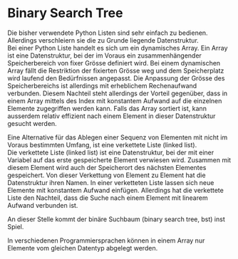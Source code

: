 # Binary Search Tree

Die bisher verwendete Python Listen sind sehr einfach zu bedienen. Allerdings
verschleiern sie die zu Grunde liegende Datenstruktur.  
Bei einer Python Liste handelt es sich um ein dynamisches Array. Ein Array ist
eine Datenstruktur, bei der im Voraus ein zusammenhängender Speicherbereich von
fixer Grösse definiert wird. Bei einem dynamischen Array fällt die Restriktion
der fixierten Grösse weg und dem Speicherplatz wird laufend den Bedürfnissen
angepasst. Die Anpassung der Grösse des Speicherbereichs ist allerdings mit
erheblichem Rechenaufwand verbunden. Diesem Nachteil steht allerdings der
Vorteil gegenüber, dass in einem Array mittels des Index mit konstantem Aufwand
auf die einzelnen Elemente zugegriffen werden kann. Falls das Array sortiert
ist, kann ausserdem relativ effizient nach einem Element in dieser Datenstruktur
gesucht werden.

Eine Alternative für das Ablegen einer Sequenz von Elementen mit nicht im Voraus
bestimmten Umfang, ist eine verkettete Liste (linked list).   
Die verkettete Liste (linked list) ist eine Datenstruktur, bei der mit einer
Variabel auf das erste gespeicherte Element verwiesen wird. Zusammen mit diesem
Element wird auch der Speicherort des nächsten Elementes gespeichert. Von dieser
Verkettung von Element zu Element hat die Datenstruktur ihren Namen. In einer
verketteten Liste lassen sich neue Elemente mit konstantem Aufwand einfügen.
Allerdings hat die verkettete Liste den Nachteil, dass die Suche nach einem
Element mit linearem Aufwand verbunden ist.

An dieser Stelle kommt der binäre Suchbaum (binary search tree, bst) inst Spiel.



In verschiedenen Programmiersprachen können in
einem Array nur Elemente vom gleichen Datentyp abgelegt werden.